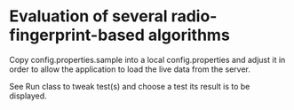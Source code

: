 # Evaluation of several radio-fingerprint-based algorithms

Copy config.properties.sample into a local config.properties and adjust it in order to allow the application to load the live data from the server.

See Run class to tweak test(s) and choose a test its result is to be displayed.
